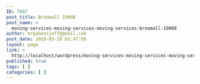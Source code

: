 ```yaml
---
ID: 7897
post_title: Broomall 19008
post_name: >
  moving-services-moving-services-moving-services-broomall-19008
author: mrgabonijeff@gmail.com
post_date: 2018-03-28 01:47:58
layout: page
link: >
  http://localhost/wordpress/moving-services-moving-services-moving-services-broomall-19008/
published: true
tags: [ ]
categories: [ ]
---
```

